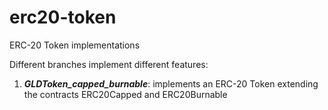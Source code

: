 # erc20-token
ERC-20 Token implementations

Different branches implement different features:
1. ***GLDToken_capped_burnable***: implements an ERC-20 Token extending the contracts ERC20Capped and ERC20Burnable
